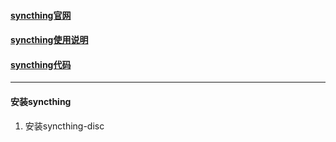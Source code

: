 #### [syncthing官网](https://syncthing.net)
#### [syncthing使用说明](https://)
#### [syncthing代码](https://github.com/syncthing)
----
#### 安装syncthing
1. 安装syncthing-disc